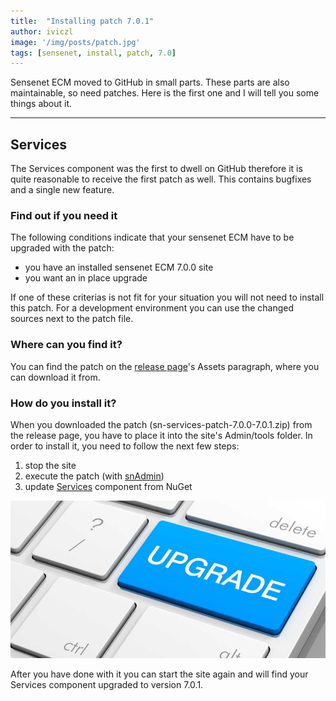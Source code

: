 ```yaml
---
title:  "Installing patch 7.0.1"
author: iviczl
image: '/img/posts/patch.jpg'
tags: [sensenet, install, patch, 7.0]
---
```


Sensenet ECM moved to GitHub in small parts. These parts are also maintainable, so need patches. Here is the first one and I will tell you some things about it.

---
## Services

The Services component was the first to dwell on GitHub therefore it is quite reasonable to receive the first patch as well. This contains bugfixes and a single new feature.
### Find out if you need it
The following conditions indicate that your sensenet ECM have to be upgraded with the patch:
+ you have an installed sensenet ECM 7.0.0 site
+ you want an in place upgrade  

If one of these criterias is not fit for your situation you will not need to install this patch.
For a development environment you can use the changed sources next to the patch file.
### Where can you find it?
You can find the patch on the [release page](https://github.com/SenseNet/sensenet/releases/tag/v7.0.1)'s Assets paragraph, where you can download it from.
### How do you install it?
When you downloaded the patch (sn-services-patch-7.0.0-7.0.1.zip) from the release page, you have to place it into the site's Admin/tools folder.
In order to install it, you need to follow the next few steps:
1. stop the site
2. execute the patch (with [snAdmin](https://github.com/SenseNet/sn-admin))
3. update [Services](https://github.com/SenseNet/sensenet) component from NuGet

![Upgrade](/img/upgrade.png "Upgrade")

After you have done with it you can start the site again and will find your Services component upgraded to version 7.0.1.

